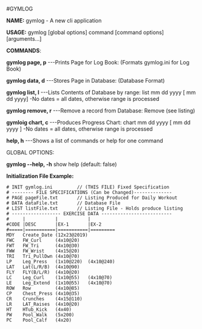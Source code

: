 ﻿#GYMLOG**NAME:**   gymlog - A new cli application**USAGE:**   gymlog [global options] command [command options] [arguments...]**COMMANDS**:**gymlog page, p** ---Prints Page for Log Book: (Formats gymlog.ini for Log Book)**gymlog data, d** ---Stores Page in Database: (Database Format)**gymlog list, l** ---Lists Contents of Database by range:list mm dd yyyy [ mm dd yyyy] -No dates = all dates, otherwise range is processed **gymlog remove, r** ---Remove a record from Database:Remove <record number> (see listing)**gymloig chart, c** ---Produces Progress Chart:chart mm dd yyyy [ mm dd yyyy ] -No dates = all dates, otherwise range is processed **help, h** ---Shows a list of commands or help for one commandGLOBAL OPTIONS:**gymlog --help, -h**  show help (default: false)**Initialization File Example:**```# INIT gymlog.ini         // (THIS FILE) Fixed Specification# -------- FILE SPECIFICATIONS (Can be Changed)--------------# PAGE pageFile.txt       // Listing Produced for Daily Workout# DATA dataFile.txt       // Database File# LIST listFile.txt       // Listing File - Holds produce listing# ------------------ EXERCISE DATA --------------------------#     |           |           |#CODE |DESC       |EX-1       |EX-2#=====|===========|===========|=========MDY   Create_Date (12x23@2019)  FWC   FW_Curl     (4x10@20)FWT   FW_Tri      (4x10@30)FWW   FW_Wrist    (4x15@20)TRI   Tri_PullDwn (4x10@70)LP    Leg_Press   (1x10@220)  (4x10@240)LAT   Lat(L/R/B)  (4x10@90)FLY   FLY(B/L/R)  (4x10@20)LC    Leg_Curl    (1x10@55)   (4x10@70)LE    Leg_Extend  (1x10@55)   (4x10@70)ROW   Row         (4x10@85)CP    Chest_Press (4x10@35)CR    Crunches    (4x15@110)LR    LAT_Raises  (4x10@20)HT    HTub_Kick   (4x40)     PW    Pool_Walk   (5x200)PC    Pool_Calf   (4x20)        ```